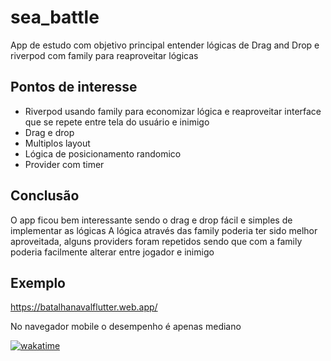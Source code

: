 # sea_battle

App de estudo com objetivo principal entender lógicas de Drag and Drop e riverpod com family para reaproveitar lógicas

## Pontos de interesse

- Riverpod usando family para economizar lógica e reaproveitar interface que se repete entre tela do usuário e inimigo
- Drag e drop
- Multiplos layout
- Lógica de posicionamento randomico
- Provider com timer

## Conclusão

O app ficou bem interessante sendo o drag e drop fácil e simples de implementar as lógicas
A lógica através das family poderia ter sido melhor aproveitada, alguns providers foram repetidos sendo que com a family poderia facilmente alterar entre jogador e inimigo

## Exemplo

<https://batalhanavalflutter.web.app/>

No navegador mobile o desempenho é apenas mediano

[![wakatime](https://wakatime.com/badge/user/4cd35845-67d5-4f6d-964c-41c26658b197/project/58a67878-e5a5-46fa-85bd-0ad17eedf99c.svg)](https://wakatime.com/badge/user/4cd35845-67d5-4f6d-964c-41c26658b197/project/58a67878-e5a5-46fa-85bd-0ad17eedf99c)
